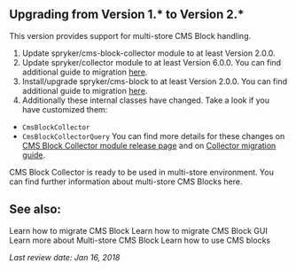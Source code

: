 ## Upgrading from Version 1.* to Version 2.*

This version provides support for multi-store CMS Block handling.

1. Update spryker/cms-block-collector module to at least Version 2.0.0.
2. Update spryker/collector module to at least Version 6.0.0. You can find additional guide to migration [here]().
3. Install/upgrade spryker/cms-block to at least Version 2.0.0. You can find additional guide to migration [here]().
4. Additionally these internal classes have changed. Take a look if you have customized them:
* `CmsBlockCollector`
* `CmsBlockCollectorQuery`
You can find more details for these changes on [CMS Block Collector module release page](https://github.com/spryker/cms-block-collector/releases) and on [Collector migration guide]().

CMS Block Collector is ready to be used in multi-store environment.
You can find further information about multi-store CMS Blocks here.

## See also:
Learn how to migrate CMS Block
Learn how to migrate CMS Block GUI
Learn more about Multi-store CMS Block
Learn how to use CMS blocks

_Last review date: Jan 16, 2018_ <!-- by Karoly Gerner -->